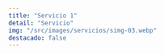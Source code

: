 ```yaml
---
title: "Servicio 1"
detail: "Servicio"
img: "/src/images/servicios/simg-03.webp"
destacado: false
---
```

